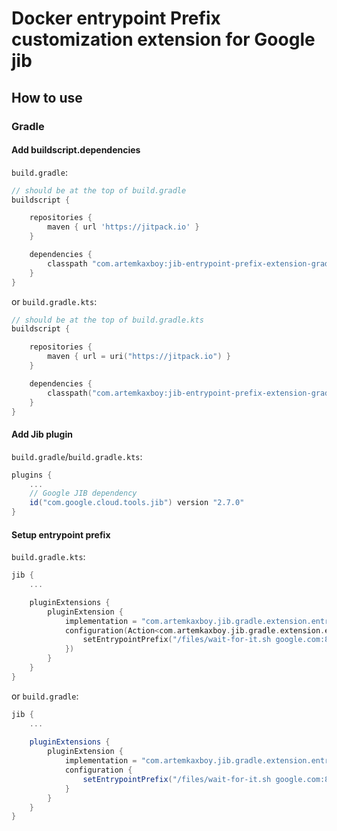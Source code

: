 # Docker entrypoint Prefix customization extension for Google jib

## How to use

### Gradle

#### Add buildscript.dependencies

```build.gradle```:

```groovy
// should be at the top of build.gradle
buildscript {

    repositories {
        maven { url 'https://jitpack.io' }
    }

    dependencies {
        classpath "com.artemkaxboy:jib-entrypoint-prefix-extension-gradle:0.1.1"
    }
}
```

or ```build.gradle.kts```:

```kotlin
// should be at the top of build.gradle.kts
buildscript {

    repositories {
        maven { url = uri("https://jitpack.io") }
    }

    dependencies {
        classpath("com.artemkaxboy:jib-entrypoint-prefix-extension-gradle:0.1.1")
    }
}
```

#### Add Jib plugin

```build.gradle```/```build.gradle.kts```:

```groovy
plugins {
    ...
    // Google JIB dependency
    id("com.google.cloud.tools.jib") version "2.7.0"
}
```

#### Setup entrypoint prefix

```build.gradle.kts```:

```kotlin
jib {
    ...

    pluginExtensions {
        pluginExtension {
            implementation = "com.artemkaxboy.jib.gradle.extension.entrypointprefix.JibEntrypointPrefixExtension"
            configuration(Action<com.artemkaxboy.jib.gradle.extension.entrypointprefix.Configuration> {
                setEntrypointPrefix("/files/wait-for-it.sh google.com:80 --")
            })
        }
    }
}
```

or ```build.gradle```:

```groovy
jib {
    ...
    
    pluginExtensions {
        pluginExtension {
            implementation = "com.artemkaxboy.jib.gradle.extension.entrypointprefix.JibEntrypointPrefixExtension"
            configuration {
                setEntrypointPrefix("/files/wait-for-it.sh google.com:80 --")
            }
        }
    }
}
```
